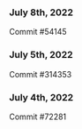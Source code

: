 ### July 8th, 2022

Commit #54145

### July 5th, 2022

Commit #314353


### July 4th, 2022

Commit #72281
